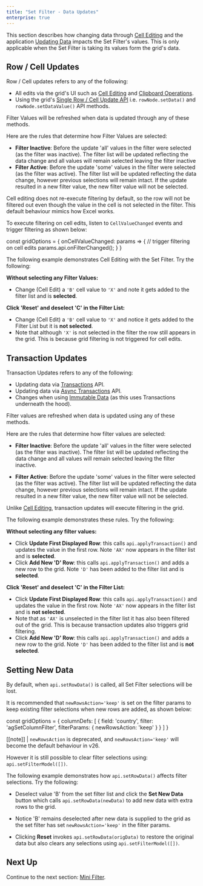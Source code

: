 ```yaml
---
title: "Set Filter - Data Updates"
enterprise: true
---
```


This section describes how changing data through [Cell Editing](/cell-editing/) and the application [Updating Data](/data-update/) impacts the Set Filter's values. This is only applicable when the Set Filter is taking its values form the grid's data.

## Row / Cell Updates

Row / Cell updates refers to any of the following:

- All edits via the grid's UI such as [Cell Editing](/cell-editing/) and [Clipboard Operations](/clipboard/).
- Using the grid's [Single Row / Cell Update API](/data-update-single-row-cell/) i.e. `rowNode.setData()` and `rowNode.setDataValue()` API methods.

Filter Values will be refreshed when data is updated through any of these methods.

Here are the rules that determine how Filter Values are selected:

- **Filter Inactive**: Before the update 'all' values in the filter were selected (as the filter was inactive). The filter list will be updated reflecting the data change and all values will remain selected leaving the filter inactive
- **Filter Active**: Before the update 'some' values in the filter were selected (as the filter was active). The filter list will be updated reflecting the data change, however previous selections will remain intact. If the update resulted in a new filter value, the new filter value will not be selected.

Cell editing does not re-execute filtering by default, so the row will not be filtered out even though the value in the cell is not selected in the filter. This default behaviour mimics how Excel works.

To execute filtering on cell edits, listen to `CellValueChanged` events and trigger filtering as shown below:

<snippet>
const gridOptions = {
    onCellValueChanged: params => {
        // trigger filtering on cell edits
        params.api.onFilterChanged();
    }
}
</snippet>

The following example demonstrates Cell Editing with the Set Filter. Try the following:

**Without selecting any Filter Values:**

- Change (Cell Edit) a `'B'` cell value to `'X'` and note it gets added to the filter list and is **selected**.

**Click 'Reset' and deselect 'C' in the Filter List:**

- Change (Cell Edit) a `'B'` cell value to `'X'` and notice it gets added to the Filter List but it is **not selected**.
- Note that although `'X'` is not selected in the filter the row still appears in the grid. This is because grid filtering is not triggered for cell edits.

<grid-example title='Cell Editing Updates' name='cell-editing-updates' type='generated' options='{ "enterprise": true, "exampleHeight": 480, "modules": ["clientside", "setfilter", "menu", "columnpanel", "filterpanel"] }'></grid-example>

## Transaction Updates

Transaction Updates refers to any of the following:


- Updating data via [Transactions](/data-update-transactions/) API.
- Updating data via [Async Transactions](/data-update-high-frequency/) API.
- Changes when using [Immutable Data](/immutable-data/) (as this uses Transactions underneath the hood).

Filter values are refreshed when data is updated using any of these methods.

Here are the rules that determine how filter values are selected:

- **Filter Inactive**: Before the update 'all' values in the filter were selected (as the filter was inactive). The filter list will be updated reflecting the data change and all values will remain selected leaving the filter inactive.

- **Filter Active**: Before the update 'some' values in the filter were selected (as the filter was active). The filter list will be updated reflecting the data change, however previous selections will remain intact. If the update resulted in a new filter value, the new filter value will not be selected.

Unlike [Cell Editing](#row--cell-updates), transaction updates will execute filtering in the grid.

The following example demonstrates these rules. Try the following:

**Without selecting any filter values:**

- Click **Update First Displayed Row**: this calls `api.applyTransaction()` and updates the value in the first row. Note `'AX'` now appears in the filter list and is **selected**.
- Click **Add New 'D' Row**: this calls `api.applyTransaction()` and adds a new row to the grid. Note `'D'` has been added to the filter list and is **selected**.

**Click 'Reset' and deselect 'C' in the Filter List:**

- Click **Update First Displayed Row**: this calls `api.applyTransaction()` and updates the value in the first row. Note `'AX'` now appears in the filter list and is **not selected**.
- Note that as `'AX'` is unselected in the filter list it has also been filtered out of the grid. This is because transaction updates also triggers grid filtering.
- Click **Add New 'D' Row**: this calls `api.applyTransaction()` and adds a new row to the grid. Note `'D'` has been added to the filter list and is **not selected**.

<grid-example title='Transaction Updates' name='transaction-updates' type='generated' options='{ "enterprise": true, "exampleHeight": 480, "modules": ["clientside", "setfilter", "menu", "columnpanel", "filterpanel"] }'></grid-example>

## Setting New Data

By default, when `api.setRowData()` is called, all Set Filter selections will be lost.

It is recommended that `newRowsAction='keep'` is set on the filter params to keep existing filter selections when new rows are added, as shown below:

<snippet>
const gridOptions = {
    columnDefs: [
        {
            field: 'country',
            filter: 'agSetColumnFilter',
            filterParams: {
                newRowsAction: 'keep'
            }
        }
    ]
}
</snippet>

[[note]]
| `newRowsAction` is deprecated, and `newRowsAction='keep'` will become the default behaviour in v26.

However it is still possible to clear filter selections using: `api.setFilterModel([])`.

The following example demonstrates how `api.setRowData()` affects filter selections. Try the following:

- Deselect value 'B' from the set filter list and click the **Set New Data** button which calls `api.setRowData(newData)` to add new data with extra rows to the grid.

- Notice 'B' remains deselected after new data is supplied to the grid as the set filter has set `newRowsAction='keep'` in the filter params.

- Clicking **Reset** invokes `api.setRowData(origData)` to restore the original data but also clears any selections using `api.setFilterModel([])`.

<grid-example title='Setting New Data' name='setting-new-data' type='generated' options='{ "enterprise": true, "exampleHeight": 500, "modules": ["clientside", "setfilter", "menu", "columnpanel", "filterpanel"] }'></grid-example>

## Next Up

Continue to the next section: [Mini Filter](/filter-set-mini-filter/).

